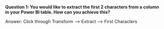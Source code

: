 **Question 1: You would like to extract the first 2 characters from a column in your Power BI table. How can you achieve this?**

Answer: Click through Transform --> Extract --> First Characters
